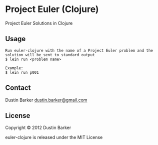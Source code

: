 # Project Euler (Clojure)

Project Euler Solutions in Clojure

## Usage

    Run euler-clojure with the name of a Project Euler problem and the solution will be sent to standard output
    $ lein run <problem name>

    Example:
    $ lein run p001

## Contact

   Dustin Barker <dustin.barker@gmail.com>

## License

Copyright © 2012 Dustin Barker

euler-clojure is released under the MIT License
